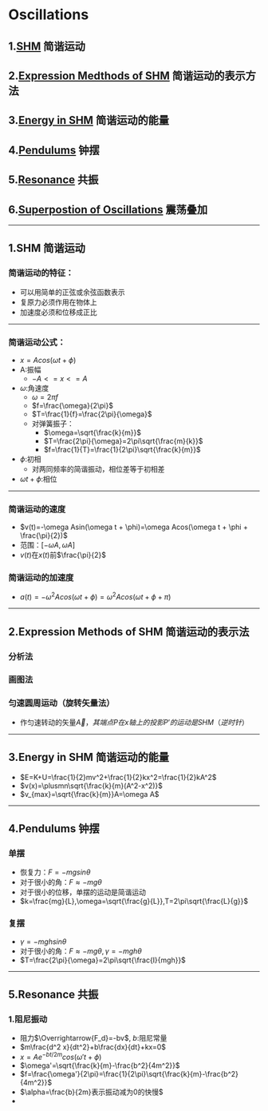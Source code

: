 # Oscillations
## 1.[**SHM**](#1) 简谐运动
## 2.[**Expression Medthods of SHM**](#2) 简谐运动的表示方法
## 3.[**Energy in SHM**](#3) 简谐运动的能量
## 4.[**Pendulums**](#4) 钟摆
## 5.[**Resonance**](#5) 共振
## 6.[**Superpostion of Oscillations**](#6) 震荡叠加 
***
## 1.**SHM** 简谐运动 <span id="1"></span>

### 简谐运动的特征：
* 可以用简单的正弦或余弦函数表示
* 复原力必须作用在物体上
* 加速度必须和位移成正比
***
### 简谐运动公式：
* $x=Acos(\omega t+\phi)$
* A:振幅
  * $-A<=x<=A$
* $\omega$:角速度
  * $\omega=2\pi f$
  * $f=\frac{\omega}{2\pi}$
  * $T=\frac{1}{f}=\frac{2\pi}{\omega}$
  * 对弹簧振子：
    * $\omega=\sqrt{\frac{k}{m}}$
    * $T=\frac{2\pi}{\omega}=2\pi\sqrt{\frac{m}{k}}$
    * $f=\frac{1}{T}=\frac{1}{2\pi}\sqrt{\frac{k}{m}}$
* $\phi$:初相
  * 对两同频率的简谐振动，相位差等于初相差
* $\omega t+\phi$:相位
***
### 简谐运动的速度
* $v(t)=-\omega Asin(\omega t + \phi)=\omega Acos(\omega t + \phi + \frac{\pi}{2})$
* 范围：$[-\omega A,\omega A]$
* $v(t)$在$x(t)$前$\frac{\pi}{2}$
### 简谐运动的加速度
* $a(t)=-{\omega}^2Acos(\omega t+\phi)={\omega}^2Acos(\omega t+\phi+\pi)$
***
## 2.**Expression Methods of SHM** 简谐运动的表示法 <span id="2"></span>
### 分析法
### 画图法
### 匀速圆周运动（旋转矢量法）
* 作匀速转动的矢量$\overrightarrow{A}，其端点P在x轴上的投影P’的运动是SHM（逆时针）$
***
## 3.**Energy in SHM** 简谐运动的能量 <spam id="3"></span>
* $E=K+U=\frac{1}{2}mv^2+\frac{1}{2}kx^2=\frac{1}{2}kA^2$
* $v(x)=\plusmn\sqrt{\frac{k}{m}(A^2-x^2)}$
* $v_{max}=\sqrt{\frac{k}{m}}A=\omega A$
***
## 4.**Pendulums** 钟摆 <span id="4"></span>
### 单摆
* 恢复力：$F=-mgsin\theta$
* 对于很小的角：$F\approx-mg\theta$
* 对于很小的位移，单摆的运动是简谐运动
* $k=\frac{mg}{L},\omega=\sqrt{\frac{g}{L}},T=2\pi\sqrt{\frac{L}{g}}$
### 复摆
* $\gamma=-mghsin\theta$
* 对于很小的角：$F\approx-mg\theta,\gamma = -mgh\theta$
* $T=\frac{2\pi}{\omega}=2\pi\sqrt{\frac{I}{mgh}}$
***
## 5.**Resonance** 共振
### 1.阻尼振动
* 阻力$\Overrightarrow{F_d}=-bv$, $b$:阻尼常量
* $m\frac{d^2 x}{dt^2}+b\frac{dx}{dt}+kx=0$
* $x=Ae^{-bt/2m}cos(\omega't+\phi)$
* $\omega'=\sqrt{\frac{k}{m}-\frac{b^2}{4m^2}}$
* $f=\frac{\omega'}{2\pi}=\frac{1}{2\pi}\sqrt{\frac{k}{m}-\frac{b^2}{4m^2}}$
* $\alpha=\frac{b}{2m}表示振动减为0的快慢$
* 